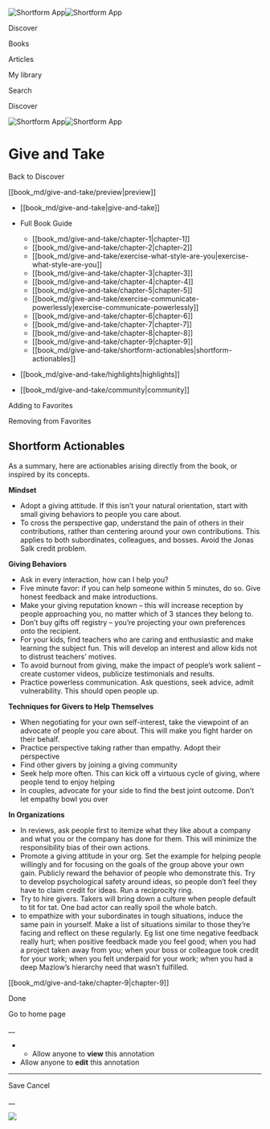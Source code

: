 ![Shortform App](/img/logo.36a2399e.svg)![Shortform App](/img/logo-dark.70c1b072.svg)

Discover

Books

Articles

My library

Search

Discover

![Shortform App](/img/logo.36a2399e.svg)![Shortform App](/img/logo-dark.70c1b072.svg)

# Give and Take

Back to Discover

[[book_md/give-and-take/preview|preview]]

  * [[book_md/give-and-take|give-and-take]]
  * Full Book Guide

    * [[book_md/give-and-take/chapter-1|chapter-1]]
    * [[book_md/give-and-take/chapter-2|chapter-2]]
    * [[book_md/give-and-take/exercise-what-style-are-you|exercise-what-style-are-you]]
    * [[book_md/give-and-take/chapter-3|chapter-3]]
    * [[book_md/give-and-take/chapter-4|chapter-4]]
    * [[book_md/give-and-take/chapter-5|chapter-5]]
    * [[book_md/give-and-take/exercise-communicate-powerlessly|exercise-communicate-powerlessly]]
    * [[book_md/give-and-take/chapter-6|chapter-6]]
    * [[book_md/give-and-take/chapter-7|chapter-7]]
    * [[book_md/give-and-take/chapter-8|chapter-8]]
    * [[book_md/give-and-take/chapter-9|chapter-9]]
    * [[book_md/give-and-take/shortform-actionables|shortform-actionables]]
  * [[book_md/give-and-take/highlights|highlights]]
  * [[book_md/give-and-take/community|community]]



Adding to Favorites 

Removing from Favorites 

## Shortform Actionables

As a summary, here are actionables arising directly from the book, or inspired by its concepts.

**Mindset**

  * Adopt a giving attitude. If this isn’t your natural orientation, start with small giving behaviors to people you care about.
  * To cross the perspective gap, understand the pain of others in their contributions, rather than centering around your own contributions. This applies to both subordinates, colleagues, and bosses. Avoid the Jonas Salk credit problem.



**Giving Behaviors**

  * Ask in every interaction, how can I help you?
  * Five minute favor: if you can help someone within 5 minutes, do so. Give honest feedback and make introductions.
  * Make your giving reputation known – this will increase reception by people approaching you, no matter which of 3 stances they belong to.
  * Don’t buy gifts off registry – you’re projecting your own preferences onto the recipient.
  * For your kids, find teachers who are caring and enthusiastic and make learning the subject fun. This will develop an interest and allow kids not to distrust teachers’ motives.
  * To avoid burnout from giving, make the impact of people’s work salient – create customer videos, publicize testimonials and results.
  * Practice powerless communication. Ask questions, seek advice, admit vulnerability. This should open people up.



**Techniques for Givers to Help Themselves**

  * When negotiating for your own self-interest, take the viewpoint of an advocate of people you care about. This will make you fight harder on their behalf.
  * Practice perspective taking rather than empathy. Adopt their perspective 
  * Find other givers by joining a giving community
  * Seek help more often. This can kick off a virtuous cycle of giving, where people tend to enjoy helping
  * In couples, advocate for your side to find the best joint outcome. Don’t let empathy bowl you over



**In Organizations**

  * In reviews, ask people first to itemize what they like about a company and what you or the company has done for them. This will minimize the responsibility bias of their own actions.
  * Promote a giving attitude in your org. Set the example for helping people willingly and for focusing on the goals of the group above your own gain. Publicly reward the behavior of people who demonstrate this. Try to develop psychological safety around ideas, so people don’t feel they have to claim credit for ideas. Run a reciprocity ring.
  * Try to hire givers. Takers will bring down a culture when people default to tit for tat. One bad actor can really spoil the whole batch.
  * to empathize with your subordinates in tough situations, induce the same pain in yourself. Make a list of situations similar to those they’re facing and reflect on these regularly. Eg list one time negative feedback really hurt; when positive feedback made you feel good; when you had a project taken away from you; when your boss or colleague took credit for your work; when you felt underpaid for your work; when you had a deep Mazlow’s hierarchy need that wasn’t fulfilled.



[[book_md/give-and-take/chapter-9|chapter-9]]

Done

Go to home page 

__

  *   * Allow anyone to **view** this annotation
  * Allow anyone to **edit** this annotation



* * *

Save Cancel

__




![](https://bat.bing.com/action/0?ti=56018282&Ver=2&mid=7998d317-4529-468a-923a-26013ee275a1&sid=49fff5b0636c11eeb9c611038afc8668&vid=4a005010636c11ee80c703d4c4a7acd5&vids=0&msclkid=N&pi=0&lg=en-US&sw=800&sh=600&sc=24&nwd=1&tl=Shortform%20%7C%20Give%20and%20Take&p=https%3A%2F%2Fwww.shortform.com%2Fapp%2Fbook%2Fgive-and-take%2Fshortform-actionables&r=&lt=451&evt=pageLoad&sv=1&rn=558043)
